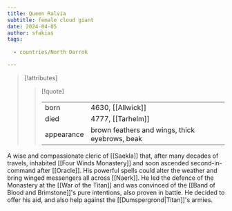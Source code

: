 ```yaml
---
title: Queen Ralvia
subtitle: female cloud giant
date: 2024-04-05
author: sfakias
tags:
  
  - countries/North Darrok

---
```

> [!attributes]
> 
> > [!quote]
> >
> > | | |
> > | --- | --- |
> > | born | 4630, [[Allwick]] |
> > | died | 4777, [[Tarhelm]] |
> > | appearance | brown feathers and wings, thick eyebrows, beak |

A wise and compassionate cleric of [[Saekla]] that, after many decades of travels, inhabited [[Four Winds Monastery]] and soon ascended second-in-command after [[Oracle]]. His powerful spells could alter the weather and bring winged messengers all across [[Naerk]]. He led the defence of the Monastery at the [[War of the Titan]] and was convinced of the [[Band of Blood and Brimstone]]'s pure intentions, also proven in battle. He decided to offer his aid, and also help against the [[Dumspergrond|Titan]]'s armies.